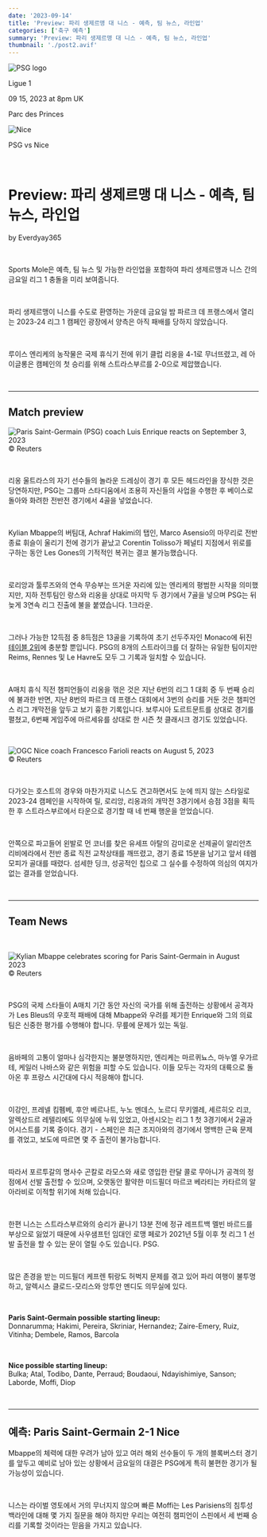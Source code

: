 ```yaml
---
date: '2023-09-14'
title: 'Preview: 파리 생제르맹 대 니스 - 예측, 팀 뉴스, 라인업'
categories: ['축구 예측']
summary: 'Preview: 파리 생제르맹 대 니스 - 예측, 팀 뉴스, 라인업'
thumbnail: './post2.avif'
---
```


![PSG logo](https://sm.imgix.net/19/06/psglog.png?w=60&h=60&auto=compress,format&fit=clip 'PSG logo')

Ligue 1

09 15, 2023 at 8pm UK

Parc des Princes

![Nice](https://sm.imgix.net/19/06/nicelog.png?w=60&h=60&auto=compress,format&fit=clip 'Nice')

PSG vs Nice

<br />

# Preview: 파리 생제르맹 대 니스 - 예측, 팀 뉴스, 라인업

by Everdyay365

<br />

Sports Mole은 예측, 팀 뉴스 및 가능한 라인업을 포함하여 파리 생제르맹과 니스 간의 금요일 리그 1 충돌을 미리 보여줍니다.

<br />

파리 생제르맹이 니스를 수도로 환영하는 가운데 금요일 밤 파르크 데 프랭스에서 열리는 2023-24 리그 1 캠페인 광장에서 양측은 아직 패배를 당하지 않았습니다.

<br />

루이스 엔리케의 농작물은 국제 휴식기 전에 위기 클럽 리옹을 4-1로 무너뜨렸고, 레 아이글롱은 캠페인의 첫 승리를 위해 스트라스부르를 2-0으로 제압했습니다.

<br />

---

## Match preview

![Paris Saint-Germain (PSG) coach Luis Enrique reacts on September 3, 2023](https://sm.imgix.net/23/36/luis-enrique.jpg?w=640&h=480&auto=compress,format&fit=clip 'Paris Saint-Germain (PSG) coach Luis Enrique reacts on September 3, 2023')
<br />© Reuters

<br />

리옹 울트라스의 자기 선수들의 놀라운 드레싱이 경기 후 모든 헤드라인을 장식한 것은 당연하지만, PSG는 그룹마 스타디움에서 조용히 자신들의 사업을 수행한 후 베이스로 돌아와 화려한 전반전 경기에서 4골을 넣었습니다.

<br />

Kylian Mbappe의 버팀대, Achraf Hakimi의 탭인, Marco Asensio의 마무리로 전반 종료 휘슬이 울리기 전에 경기가 끝났고 Corentin Tolisso가 페널티 지점에서 위로를 구하는 동안 Les Gones의 기적적인 복귀는 결코 불가능했습니다.

<br />

로리앙과 툴루즈와의 연속 무승부는 뜨거운 자리에 있는 엔리케의 평범한 시작을 의미했지만, 지하 전투팀인 랑스와 리옹을 상대로 마지막 두 경기에서 7골을 넣으며 PSG는 뒤늦게 3연속 리그 진출에 불을 붙였습니다. 1크라운.

<br />

그러나 가능한 12득점 중 8득점은 13골을 기록하여 초기 선두주자인 Monaco에 뒤진 [테이블 2위](/football/ligue-1/table.html)에 충분할 뿐입니다. PSG의 8개의 스트라이크를 더 잘하는 유일한 팀이지만 Reims, Rennes 및 Le Havre도 모두 그 기록과 일치할 수 있습니다.

<br />

A매치 휴식 직전 챔피언들이 리옹을 꺾은 것은 지난 6번의 리그 1 대회 중 두 번째 승리에 불과한 반면, 지난 8번의 파르크 데 프랭스 대회에서 3번의 승리를 거둔 것은 챔피언스 리그 개막전을 앞두고 보기 흉한 기록입니다. 보루시아 도르트문트를 상대로 경기를 펼쳤고, 6번째 게임주에 마르세유를 상대로 한 시즌 첫 클래시크 경기도 있었습니다.

<br />

![OGC Nice coach Francesco Farioli reacts on August 5, 2023](https://sm.imgix.net/23/32/francesco-farioli.jpg?w=640&h=480&auto=compress,format&fit=clip 'OGC Nice coach Francesco Farioli reacts on August 5, 2023')
<br />© Reuters

<br />

다가오는 호스트의 경우와 마찬가지로 니스도 견고하면서도 눈에 띄지 않는 스타일로 2023-24 캠페인을 시작하여 릴, 로리앙, 리옹과의 개막전 3경기에서 승점 3점을 획득한 후 스트라스부르에서 타운으로 경기할 때 네 번째 행운을 얻었습니다.

<br />

안쪽으로 파고들어 왼발로 먼 코너를 찾은 유세프 아탈의 감미로운 선제골이 알리안츠 리비에라에서 전반 종료 직전 교착상태를 깨뜨렸고, 경기 종료 15분을 남기고 앞서 테렘 모피가 골대를 때렸다. 섬세한 딩크, 성공적인 칩으로 그 실수를 수정하여 의심의 여지가 없는 결과를 얻었습니다.

<br />

---

## Team News

<br />

![Kylian Mbappe celebrates scoring for Paris Saint-Germain in August 2023](https://sm.imgix.net/23/35/kylian-mbappe.jpg?w=640&h=480&auto=compress,format&fit=clip 'Kylian Mbappe celebrates scoring for Paris Saint-Germain in August 2023')
<br />© Reuters

<br />

PSG의 국제 스타들이 A매치 기간 동안 자신의 국가를 위해 출전하는 상황에서 공격자가 Les Bleus의 우호적 패배에 대해 Mbappe와 우려를 제기한 Enrique와 그의 의료 팀은 신중한 평가를 수행해야 합니다. 무릎에 문제가 있는 독일.

<br />

음바페의 고통이 얼마나 심각한지는 불분명하지만, 엔리케는 마르퀴뇨스, 마누엘 우가르테, 케일러 나바스와 같은 위험을 피할 수도 있습니다. 이들 모두는 각자의 대륙으로 돌아온 후 프랑스 시간대에 다시 적응해야 합니다.

<br />

이강인, 프레넬 킴펨베, 후안 베르나트, 누노 멘데스, 노르디 무키엘레, 세르히오 리코, 알렉상드르 레텔리에도 의무실에 누워 있었고, 아센시오는 리그 1 첫 3경기에서 2골과 어시스트를 기록 중이다. 경기 - 스페인은 최근 조지아와의 경기에서 명백한 근육 문제를 겪었고, 보도에 따르면 몇 주 출전이 불가능합니다.

<br />

따라서 포르투갈의 명사수 곤칼로 라모스와 새로 영입한 란달 콜로 무아니가 공격의 정점에서 선발 출전할 수 있으며, 오랫동안 활약한 미드필더 마르코 베라티는 카타르의 알 아라비로 이적할 위기에 처해 있습니다.

<br />

한편 니스는 스트라스부르와의 승리가 끝나기 13분 전에 정규 레프트백 멜빈 바르드를 부상으로 잃었기 때문에 사우샘프턴 임대인 로맹 페로가 2021년 5월 이후 첫 리그 1 선발 출전을 할 수 있는 문이 열릴 수도 있습니다. PSG.

<br />

많은 존경을 받는 미드필더 케프렌 튀랑도 허벅지 문제를 겪고 있어 파리 여행이 불투명하고, 알렉시스 클로드-모리스와 앙투안 멘디도 의무실에 있다.

<br />

**Paris Saint-Germain possible starting lineup:**  
Donnarumma; Hakimi, Pereira, Skriniar, Hernandez; Zaire-Emery, Ruiz, Vitinha; Dembele, Ramos, Barcola

<br />

**Nice possible starting lineup:**  
Bulka; Atal, Todibo, Dante, Perraud; Boudaoui, Ndayishimiye, Sanson; Laborde, Moffi, Diop

<br />

---

## 예측: Paris Saint-Germain 2-1 Nice

Mbappe의 체력에 대한 우려가 남아 있고 여러 해외 선수들이 두 개의 블록버스터 경기를 앞두고 예비로 남아 있는 상황에서 금요일의 대결은 PSG에게 특히 불편한 경기가 될 가능성이 있습니다.

<br />

니스는 라이벌 영토에서 거의 무너지지 않으며 빠른 Moffi는 Les Parisiens의 침투성 백라인에 대해 몇 가지 질문을 해야 하지만 우리는 여전히 챔피언이 스핀에서 세 번째 승리를 기록할 것이라는 믿음을 가지고 있습니다.
